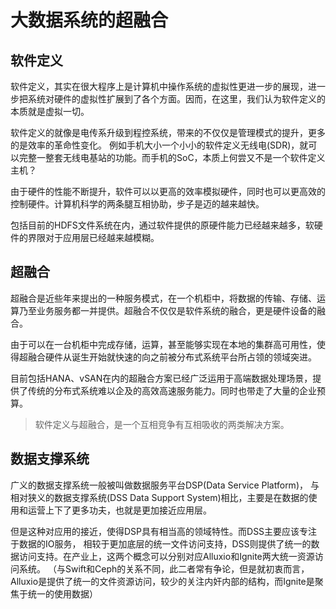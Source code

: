 # 大数据系统的超融合

## 软件定义
软件定义，其实在很大程序上是计算机中操作系统的虚拟性更进一步的展现，进一步把系统对硬件的虚拟性扩展到了各个方面。因而，在这里，我们认为软件定义的本质就是虚拟一切。

软件定义的就像是电传系升级到程控系统，带来的不仅仅是管理模式的提升，更多的是效率的革命性变化。
例如手机大小一个小小的软件定义无线电(SDR)，就可以完整一整套无线电基站的功能。而手机的SoC，本质上何尝又不是一个软件定义主机？

由于硬件的性能不断提升，软件可以以更高的效率模拟硬件，同时也可以更高效的控制硬件。计算机科学的两条腿互相协助，步子是迈的越来越快。

包括目前的HDFS文件系统在内，通过软件提供的原硬件能力已经越来越多，软硬件的界限对于应用层已经越来越模糊。

## 超融合
超融合是近些年来提出的一种服务模式，在一个机柜中，将数据的传输、存储、运算乃至业务服务都一并提供。超融合不仅仅是软件系统的融合，更是硬件设备的融合。

由于可以在一台机柜中完成存储，运算，甚至能够实现在本地的集群高可用性，使得超融合硬件从诞生开始就快速的向之前被分布式系统平台所占领的领域突进。

目前包括HANA、vSAN在内的超融合方案已经广泛运用于高端数据处理场景，提供了传统的分布式系统难以企及的高效高速服务能力。同时也带走了大量的企业预算。



> 软件定义与超融合，是一个互相竞争有互相吸收的两类解决方案。

## 数据支撑系统
广义的数据支撑系统一般被叫做数据服务平台DSP(Data Service Platform)，
与相对狭义的数据支撑系统(DSS Data Support System)相比，主要是在数据的使用和运营上下了更多功夫，也就是更加接近应用层。

但是这种对应用的接近，使得DSP具有相当高的领域特性。而DSS主要应该专注于数据的IO服务，
相较于更加底层的统一文件访问支持，DSS则提供了统一的数据访问支持。在产业上，这两个概念可以分别对应Alluxio和Ignite两大统一资源访问系统。
（与Swift和Ceph的关系不同，此二者常有争论，但是就初衷而言，Alluxio是提供了统一的文件资源访问，较少的关注内奸内部的结构，而Ignite是聚焦于统一的使用数据）
